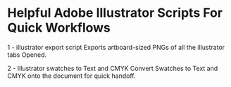 # Helpful Adobe Illustrator Scripts For Quick Workflows
1 - illustrator export script
Exports artboard-sized PNGs of all the illustrator tabs Opened.

2 - Illustrator swatches to Text and CMYK 
Convert Swatches to Text and CMYK onto the document for quick handoff.
